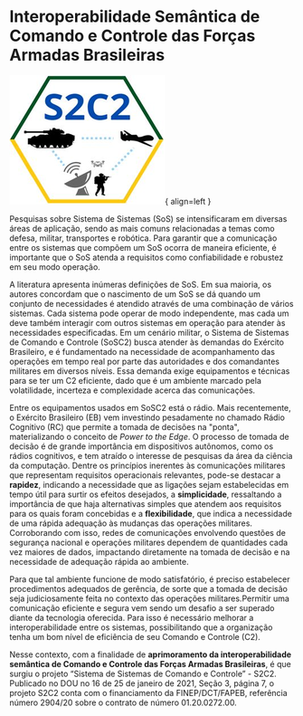 # Interoperabilidade Semântica de Comando e Controle das Forças Armadas Brasileiras

![](img/s2c2logo.png){ align=left }

Pesquisas sobre Sistema de Sistemas (SoS) se intensificaram em diversas áreas de aplicação, sendo as mais comuns relacionadas a temas como defesa, militar, transportes e robótica. Para garantir que a comunicação entre os sistemas que
compõem um SoS ocorra de maneira eficiente, é importante que o SoS atenda a requisitos como confiabilidade e robustez em seu modo operação.

A literatura apresenta inúmeras definições de SoS. Em sua maioria, os autores concordam que o nascimento de um SoS se dá quando um conjunto de necessidades é atendido através de uma combinação de vários sistemas. Cada sistema pode operar de 
modo independente, mas cada um deve também interagir com outros sistemas em operação para atender às necessidades especificadas. Em um cenário militar, o Sistema de Sistemas de Comando e Controle (SoSC2) busca atender às demandas do Exército Brasileiro, e é fundamentado na necessidade de acompanhamento das operações em tempo real por parte das autoridades e dos comandantes militares em diversos níveis. Essa demanda exige equipamentos e técnicas para se ter um
C2 eficiente, dado que é um ambiente marcado pela volatilidade, incerteza e complexidade acerca das comunicações.

Entre os equipamentos usados em SoSC2 está o rádio. Mais recentemente, o Exército Brasileiro (EB) vem investindo pesadamente no chamado Rádio Cognitivo (RC) que permite a tomada de decisões na "ponta", materializando o conceito de *Power to the Edge*. O processo de tomada de decisão é de grande importância em dispositivos autônomos, como os rádios
cognitivos, e tem atraído o interesse de pesquisas da área da ciência da computação. Dentre os princípios inerentes às comunicações militares que representam requisitos operacionais relevantes, pode-se destacar a **rapidez**, indicando
a necessidade que as ligações sejam estabelecidas em tempo útil para surtir os efeitos desejados, a **simplicidade**, ressaltando a importância de que haja alternativas simples que atendem aos requisitos para os quais foram concebidas e a **flexibilidade**, que indica a necessidade de uma rápida adequação às mudanças das operações militares. Corroborando
com isso, redes de comunicações envolvendo questões de segurança nacional e operações militares dependem de quantidades cada vez maiores de dados, impactando diretamente na tomada de decisão e na necessidade de adequação rápida ao ambiente.

Para que tal ambiente funcione de modo satisfatório, é preciso estabelecer procedimentos adequados de gerência, de sorte que a tomada de decisão seja judiciosamente feita no contexto das operações militares.Permitir uma comunicação eficiente e segura vem sendo um desafio a ser superado diante da tecnologia oferecida. Para isso é necessário melhorar a interoperabilidade entre os sistemas, possibilitando que a organização tenha um bom nível de eficiência de seu Comando e Controle (C2). 

Nesse contexto, com a finalidade de **aprimoramento da interoperabilidade semântica de Comando e Controle das Forças Armadas Brasileiras**, é que surgiu o projeto “Sistema de Sistemas de Comando e Controle” - S2C2. Publicado no DOU no 16 de 25 de janeiro de 2021, Seção 3, página 7, o projeto S2C2 conta com o financiamento da FINEP/DCT/FAPEB, referência número 2904/20 sobre o contrato de número 01.20.0272.00.

